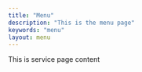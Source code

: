 ```yaml
---
title: "Menu"
description: "This is the menu page"
keywords: "menu"
layout: menu
---
```


This is service page content